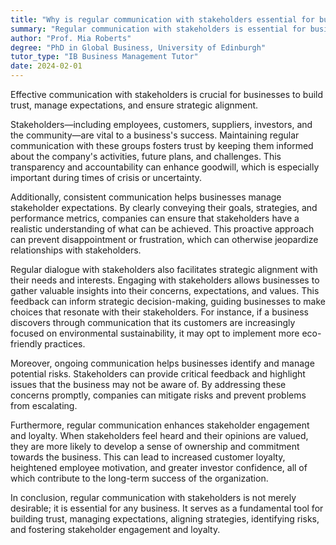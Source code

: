 ```yaml
---
title: "Why is regular communication with stakeholders essential for businesses?"
summary: "Regular communication with stakeholders is essential for businesses to maintain trust, manage expectations and ensure strategic alignment."
author: "Prof. Mia Roberts"
degree: "PhD in Global Business, University of Edinburgh"
tutor_type: "IB Business Management Tutor"
date: 2024-02-01
---
```


Effective communication with stakeholders is crucial for businesses to build trust, manage expectations, and ensure strategic alignment.

Stakeholders—including employees, customers, suppliers, investors, and the community—are vital to a business's success. Maintaining regular communication with these groups fosters trust by keeping them informed about the company's activities, future plans, and challenges. This transparency and accountability can enhance goodwill, which is especially important during times of crisis or uncertainty.

Additionally, consistent communication helps businesses manage stakeholder expectations. By clearly conveying their goals, strategies, and performance metrics, companies can ensure that stakeholders have a realistic understanding of what can be achieved. This proactive approach can prevent disappointment or frustration, which can otherwise jeopardize relationships with stakeholders.

Regular dialogue with stakeholders also facilitates strategic alignment with their needs and interests. Engaging with stakeholders allows businesses to gather valuable insights into their concerns, expectations, and values. This feedback can inform strategic decision-making, guiding businesses to make choices that resonate with their stakeholders. For instance, if a business discovers through communication that its customers are increasingly focused on environmental sustainability, it may opt to implement more eco-friendly practices.

Moreover, ongoing communication helps businesses identify and manage potential risks. Stakeholders can provide critical feedback and highlight issues that the business may not be aware of. By addressing these concerns promptly, companies can mitigate risks and prevent problems from escalating.

Furthermore, regular communication enhances stakeholder engagement and loyalty. When stakeholders feel heard and their opinions are valued, they are more likely to develop a sense of ownership and commitment towards the business. This can lead to increased customer loyalty, heightened employee motivation, and greater investor confidence, all of which contribute to the long-term success of the organization.

In conclusion, regular communication with stakeholders is not merely desirable; it is essential for any business. It serves as a fundamental tool for building trust, managing expectations, aligning strategies, identifying risks, and fostering stakeholder engagement and loyalty.
    